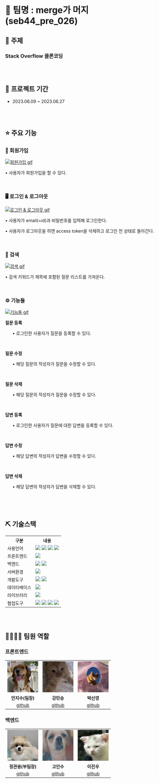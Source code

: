 # 🧐 팀명 : merge가 머지 (seb44_pre_026)

## 👀 주제

### Stack Overflow 클론코딩

<br>
<br>

## 📅 프로젝트 기간

- 2023.06.09 ~ 2023.06.27
<br>
<br>

## ⭐ 주요 기능
### 👤 회원가입
<a href=""><img 
src="https://blog.kakaocdn.net/dn/oQnOr/btsltVqXxMI/anGMPM4qOfNIAK0cj2mvkK/img.gif" alt="회원가입 gif" width="540" height="300"/></a>
<p>• 사용자가 회원가입을 할 수 있다.</p>
<br>


### 🖥 로그인 & 로그아웃
<a href=""><img 
src="https://blog.kakaocdn.net/dn/bh2mu9/btslA5eD6VB/pqY0UuLYH7h84CmCl3nyfK/img.gif" alt="로그인 & 로그아웃 gif" width="540" height="300"/></a>
<p>• 사용자가 email(=id)과 비밀번호를 입력해 로그인한다.</p>
<p>• 사용자가 로그아웃을 하면 access token을 삭제하고 로그인 전 상태로 돌아간다.</p>
<br>

### 🔎 검색
<a href=""><img 
src="https://blog.kakaocdn.net/dn/b2LqHq/btslwqDCMZd/NaTkGTKKyXSMDEcOhWWaTk/img.gif
" alt="검색 gif" width="540" height="300"/></a>
<p>• 검색 키워드가 제목에 포함된 질문 리스트를 가져온다.</p>
<br>

### ⚙ 기능들
<a href=""><img 
src="https://blog.kakaocdn.net/dn/OrUxl/btslxKojsaF/mRzRKyUk9h0BphxMSMnJO1/img.gif" alt="기능들 gif" width="540" height="300"/></a>
<p><strong>질문 등록</strong></p>
<ul>• 로그인한 사용자가 질문을 등록할 수 있다.</ul>
<br>
<p><strong>질문 수정</strong></p>
<ul>• 해당 질문의 작성자가 질문을 수정할 수 있다.</ul>
<br>
<p><strong>질문 삭제</strong></p>
<ul>• 해당 질문의 작성자가 질문을 수정할 수 있다.</ul>
<br>
<p><strong>답변 등록</strong></p>
<ul>• 로그인한 사용자가 질문에 대한 답변을 등록할 수 있다.</ul>
<br>
<p><strong>답변 수정</strong></p>
<ul>• 해당 답변의 작성자가 답변을 수정할 수 있다.</ul>
<br>
<p><strong>답변 삭제</strong></p>
<ul>• 해당 답변의 작성자가 답변을 삭제할 수 있다.</ul>

<br>
<br>
<br>


## ⛏ 기술스택

<table>
    <tr>
        <th>구분</th>
        <th>내용</th>
    </tr>
    <tr>
        <td>사용언어</td>
        <td>
            <img src="https://img.shields.io/badge/TypeScript-3178C6?style=for-the-badge&logo=TypeScript&logoColor=white" />
            <img src="https://img.shields.io/badge/Java 11-007396?style=for-the-badge&logo=java&logoColor=white"/>
            <img src="https://img.shields.io/badge/HTML-E34F26?style=for-the-badge&logo=HTML5&logoColor=white" />
            <img src="https://img.shields.io/badge/CSS3-1572B6?style=for-the-badge&logo=CSS3&logoColor=white" />
        </td>
    </tr>
        <tr>
        <td>프론트앤드</td>
        <td>
            <img src="https://img.shields.io/badge/react-61DAFB?style=for-the-badge&logo=React&logoColor=black" />
        </td>
    </tr>
    <tr>
        <td>백앤드</td>
        <td>
            <img src="https://img.shields.io/badge/spring boot-6DB33F?style=for-the-badge&logo=springboot&logoColor=white" /> 
            <img src="https://img.shields.io/badge/spring security-6DB33F?style=for-the-badge&logo=springsecurity&logoColor=white" />
        </td>
    </tr>
    <tr>
        <td>서버환경</td>
        <td>
            <img src="https://img.shields.io/badge/Amazon%20AWS-232F3E?style=flat-square&logo=amazonaws&logoColor=white" />
        </td>
    </tr>
    <tr>
        <td>개발도구</td>
        <td>
            <img src="https://img.shields.io/badge/VSCode-007ACC?style=for-the-badge&logo=VisualStudioCode&logoColor=white" />
            <img src="https://img.shields.io/badge/intellij-000000?style=for-the-badge&logo=intellijidea&logoColor=white" />
        </td>
    </tr>
    <tr>
        <td>데이터베이스</td>
        <td>
            <img src="https://img.shields.io/badge/mysql-4479A1?style=for-the-badge&logo=mysql&logoColor=white" />
        </td>
    </tr>
    <tr>
        <td>라이브러리</td>
        <td>
            <img src="https://img.shields.io/badge/styled components-DB7093?style=for-the-badge&logo=styledcomponents&logoColor=white" />        
        </td>
    </tr>
    <tr>
        <td>협업도구</td>
        <td>
            <img src="https://img.shields.io/badge/git-F05032?style=for-the-badge&logo=git&logoColor=white" />
            <img src="https://img.shields.io/badge/GitHub-181717?style=for-the-badge&logo=GitHub&logoColor=white" />
            <img src="https://img.shields.io/badge/Notion-000000?style=for-the-badge&logo=notion&logoColor=white" />
            <img src="https://img.shields.io/badge/discord-5865F2?style=for-the-badge&logo=discord&logoColor=white" />
        </td>
    </tr>
    
</table>

<br>

<br>

## 👨‍👩‍👦‍👦 팀원 역할

### 프론트엔드

<table>
  <tr>
    <!-- 안지수 -->
    <td align="center"><img src="client/src/assets/readme/fe1.jpeg" width="100" height="100"/></td>
    <!-- 강민승 -->
    <td align="center"><img src="client/src/assets/readme/fe2.jpeg" width="100" height="100"/></td>
    <!-- 박신영 -->
    <td align="center"><img src="client/src/assets/readme/fe3.jpg" width="100" height="100"/></td>
  </tr>
  <tr>
    <td align="center"><strong>안지수(팀장)</strong></td>
    <td align="center"><strong>강민승</strong></td>
    <td align="center"><strong>박신영</strong></td>
  </tr>
  <tr></tr>
    <!-- 안지수 -->
    <td align="center"><a href="https://github.com/Scarlett0JS" target='_blank'>github</a></td>
    <!-- 강민승 -->
    <td align="center"><a href="https://github.com/g4dalcom" target='_blank'>github</a></td>
    <!-- 박신영 -->
    <td align="center"><a href="https://github.com/ShinyoungPark99" target='_blank'>github</a></td>
  </tr>
</table>

### 백엔드

<table>
  <tr>
    <!-- 정관용 -->
    <td align="center"><img src="client/src/assets/readme/be1.jpeg" width="100" height="100"/></td>
    <!-- 고인수 -->
    <td align="center"><img src="client/src/assets/readme/be2.png" width="100" height="100"/></td>
    <!-- 이진우 -->
    <td align="center"><img src="client/src/assets/readme/be3.jpeg" width="100" height="100"/></td>
  </tr>
  <tr>
    <td align="center"><strong>정관용(부팀장)</strong></td>
    <td align="center"><strong>고인수</strong></td>
    <td align="center"><strong>이진우</strong></td>
  </tr>
  <tr>
    <!-- 정관용 -->
    <td align="center"><a href="https://github.com/JKY4860" target='_blank'>github</a></td>
    <!-- 고인수 -->
    <td align="center"><a href="https://github.com/insuko" target='_blank'>github</a></td>
    <!-- 이진우 -->
    <td align="center"><a href="https://github.com/Hukabo" target='_blank'>github</a></td>
  </tr>
</table>
